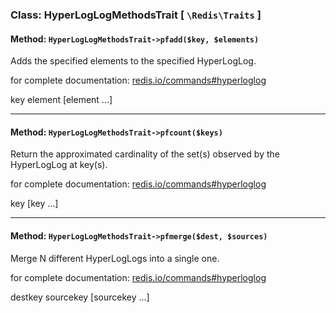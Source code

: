 ### Class: HyperLogLogMethodsTrait \[ `\Redis\Traits` \]

#### Method: `HyperLogLogMethodsTrait->pfadd($key, $elements)`

Adds the specified elements to the specified HyperLogLog.

for complete documentation: [redis.io/commands#hyperloglog](http://redis.io/commands#hyperloglog)

key element [element ...]

---

#### Method: `HyperLogLogMethodsTrait->pfcount($keys)`

Return the approximated cardinality of the set(s) observed by the HyperLogLog at key(s).

for complete documentation: [redis.io/commands#hyperloglog](http://redis.io/commands#hyperloglog)

key [key ...]

---

#### Method: `HyperLogLogMethodsTrait->pfmerge($dest, $sources)`

Merge N different HyperLogLogs into a single one.

for complete documentation: [redis.io/commands#hyperloglog](http://redis.io/commands#hyperloglog)

destkey sourcekey [sourcekey ...]


